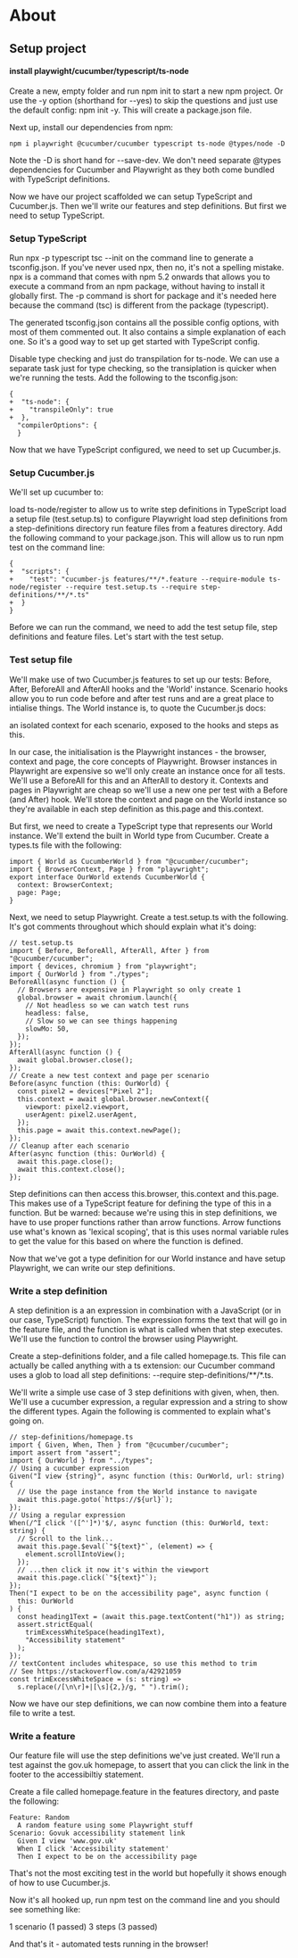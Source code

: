 # About
## Setup project
#### install playwight/cucumber/typescript/ts-node
Create a new, empty folder and run npm init to start a new npm project. Or use the -y option (shorthand for --yes) to skip the questions and just use the default config: npm init -y. This will create a package.json file.

Next up, install our dependencies from npm:
```
npm i playwright @cucumber/cucumber typescript ts-node @types/node -D

```
Note the -D is short hand for --save-dev. We don't need separate @types dependencies for Cucumber and Playwright as they both come bundled with TypeScript definitions.

Now we have our project scaffolded we can setup TypeScript and Cucumber.js. Then we'll write our features and step definitions. But first we need to setup TypeScript.

### Setup TypeScript

Run npx -p typescript tsc --init on the command line to generate a tsconfig.json. If you've never used npx, then no, it's not a spelling mistake. npx is a command that comes with npm 5.2 onwards that allows you to execute a command from an npm package, without having to install it globally first. The -p command is short for package and it's needed here because the command (tsc) is different from the package (typescript).

The generated tsconfig.json contains all the possible config options, with most of them commented out. It also contains a simple explanation of each one. So it's a good way to set up get started with TypeScript config.

Disable type checking and just do transpilation for ts-node. We can use a separate task just for type checking, so the transiplation is quicker when we're running the tests. Add the following to the tsconfig.json:
```
{
+  "ts-node": {
+    "transpileOnly": true
+  },
  "compilerOptions": {
  }
```
Now that we have TypeScript configured, we need to set up Cucumber.js.

### Setup Cucumber.js
We'll set up cucumber to:

load ts-node/register to allow us to write step definitions in TypeScript
load a setup file (test.setup.ts) to configure Playwright
load step definitions from a step-definitions directory
run feature files from a features directory.
Add the following command to your package.json. This will allow us to run npm test on the command line:
```
{
+  "scripts": {
+    "test": "cucumber-js features/**/*.feature --require-module ts-node/register --require test.setup.ts --require step-definitions/**/*.ts"
+  }
}
```
Before we can run the command, we need to add the test setup file, step definitions and feature files. Let's start with the test setup.

### Test setup file
We'll make use of two Cucumber.js features to set up our tests: Before, After, BeforeAll and AfterAll hooks and the 'World' instance. Scenario hooks allow you to run code before and after test runs and are a great place to intialise things. The World instance is, to quote the Cucumber.js docs:

an isolated context for each scenario, exposed to the hooks and steps as this.

In our case, the initialisation is the Playwright instances - the browser, context and page, the core concepts of Playwright. Browser instances in Playwright are expensive so we'll only create an instance once for all tests. We'll use a BeforeAll for this and an AfterAll to destory it. Contexts and pages in Playwright are cheap so we'll use a new one per test with a Before (and After) hook. We'll store the context and page on the World instance so they're available in each step definition as this.page and this.context.

But first, we need to create a TypeScript type that represents our World instance. We'll extend the built in World type from Cucumber. Create a types.ts file with the following:
```
import { World as CucumberWorld } from "@cucumber/cucumber";
import { BrowserContext, Page } from "playwright";
export interface OurWorld extends CucumberWorld {
  context: BrowserContext;
  page: Page;
}
```
Next, we need to setup Playwright. Create a test.setup.ts with the following. It's got comments throughout which should explain what it's doing:
```
// test.setup.ts
import { Before, BeforeAll, AfterAll, After } from "@cucumber/cucumber";
import { devices, chromium } from "playwright";
import { OurWorld } from "./types";
BeforeAll(async function () {
  // Browsers are expensive in Playwright so only create 1
  global.browser = await chromium.launch({
    // Not headless so we can watch test runs
    headless: false,
    // Slow so we can see things happening
    slowMo: 50,
  });
});
AfterAll(async function () {
  await global.browser.close();
});
// Create a new test context and page per scenario
Before(async function (this: OurWorld) {
  const pixel2 = devices["Pixel 2"];
  this.context = await global.browser.newContext({
    viewport: pixel2.viewport,
    userAgent: pixel2.userAgent,
  });
  this.page = await this.context.newPage();
});
// Cleanup after each scenario
After(async function (this: OurWorld) {
  await this.page.close();
  await this.context.close();
});
```
Step definitions can then access this.browser, this.context and this.page. This makes use of a TypeScript feature for defining the type of this in a function. But be warned: because we're using this in step definitions, we have to use proper functions rather than arrow functions. Arrow functions use what's known as 'lexical scoping', that is this uses normal variable rules to get the value for this based on where the function is defined.

Now that we've got a type definition for our World instance and have setup Playwright, we can write our step definitions.

### Write a step definition
A step definition is a an expression in combination with a JavaScript (or in our case, TypeScript) function. The expression forms the text that will go in the feature file, and the function is what is called when that step executes. We'll use the function to control the browser using Playwright.

Create a step-definitions folder, and a file called homepage.ts. This file can actually be called anything with a ts extension: our Cucumber command uses a glob to load all step definitions: --require step-definitions/**/*.ts.

We'll write a simple use case of 3 step definitions with given, when, then. We'll use a cucumber expression, a regular expression and a string to show the different types. Again the following is commented to explain what's going on.
```
// step-definitions/homepage.ts
import { Given, When, Then } from "@cucumber/cucumber";
import assert from "assert";
import { OurWorld } from "../types";
// Using a cucumber expression
Given("I view {string}", async function (this: OurWorld, url: string) {
  // Use the page instance from the World instance to navigate
  await this.page.goto(`https://${url}`);
});
// Using a regular expression
When(/^I click '([^']*)'$/, async function (this: OurWorld, text: string) {
  // Scroll to the link...
  await this.page.$eval(`"${text}"`, (element) => {
    element.scrollIntoView();
  });
  // ...then click it now it's within the viewport
  await this.page.click(`"${text}"`);
});
Then("I expect to be on the accessibility page", async function (
  this: OurWorld
) {
  const heading1Text = (await this.page.textContent("h1")) as string;
  assert.strictEqual(
    trimExcessWhiteSpace(heading1Text),
    "Accessibility statement"
  );
});
// textContent includes whitespace, so use this method to trim
// See https://stackoverflow.com/a/42921059
const trimExcessWhiteSpace = (s: string) =>
  s.replace(/[\n\r]+|[\s]{2,}/g, " ").trim();
```
Now we have our step definitions, we can now combine them into a feature file to write a test.

### Write a feature
Our feature file will use the step definitions we've just created. We'll run a test against the gov.uk homepage, to assert that you can click the link in the footer to the accessibiltiy statement.

Create a file called homepage.feature in the features directory, and paste the following:
```
Feature: Random
  A random feature using some Playwright stuff
Scenario: Govuk accessibility statement link
  Given I view 'www.gov.uk'
  When I click 'Accessibility statement'
  Then I expect to be on the accessibility page
```
That's not the most exciting test in the world but hopefully it shows enough of how to use Cucumber.js.

Now it's all hooked up, run npm test on the command line and you should see something like:

1 scenario (1 passed) 3 steps (3 passed)

And that's it - automated tests running in the browser!

